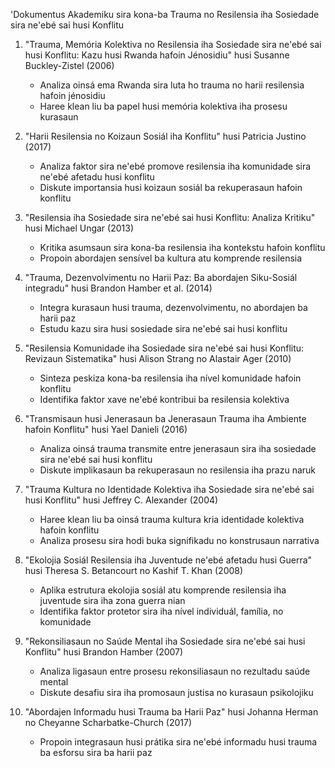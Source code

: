 'Dokumentus Akademiku sira kona-ba Trauma no Resilensia iha Sosiedade sira ne'ebé sai husi Konflitu

1. "Trauma, Memória Kolektiva no Resilensia iha Sosiedade sira ne'ebé sai husi Konflitu: Kazu husi Rwanda hafoin Jénosidiu" husi Susanne Buckley-Zistel (2006)
   - Analiza oinsá ema Rwanda sira luta ho trauma no harii resilensia hafoin jénosidiu
   - Haree klean liu ba papel husi memória kolektiva iha prosesu kurasaun

2. "Harii Resilensia no Koizaun Sosiál iha Konflitu" husi Patricia Justino (2017) 
   - Analiza faktor sira ne'ebé promove resilensia iha komunidade sira ne'ebé afetadu husi konflitu
   - Diskute importansia husi koizaun sosiál ba rekuperasaun hafoin konflitu

3. "Resilensia iha Sosiedade sira ne'ebé sai husi Konflitu: Analiza Kritiku" husi Michael Ungar (2013)
   - Kritika asumsaun sira kona-ba resilensia iha kontekstu hafoin konflitu
   - Propoin abordajen sensível ba kultura atu komprende resilensia

4. "Trauma, Dezenvolvimentu no Harii Paz: Ba abordajen Siku-Sosiál integradu" husi Brandon Hamber et al. (2014)
   - Integra kurasaun husi trauma, dezenvolvimentu, no abordajen ba harii paz
   - Estudu kazu sira husi sosiedade sira ne'ebé sai husi konflitu

5. "Resilensia Komunidade iha Sosiedade sira ne'ebé sai husi Konflitu: Revizaun Sistematika" husi Alison Strang no Alastair Ager (2010)
   - Sinteza peskiza kona-ba resilensia iha nível komunidade hafoin konflitu
   - Identifika faktor xave ne'ebé kontribui ba resilensia kolektiva

6. "Transmisaun husi Jenerasaun ba Jenerasaun Trauma iha Ambiente hafoin Konflitu" husi Yael Danieli (2016)
   - Analiza oinsá trauma transmite entre jenerasaun sira iha sosiedade sira ne'ebé sai husi konflitu
   - Diskute implikasaun ba rekuperasaun no resilensia iha prazu naruk

7. "Trauma Kultura no Identidade Kolektiva iha Sosiedade sira ne'ebé sai husi Konflitu" husi Jeffrey C. Alexander (2004)
   - Haree klean liu ba oinsá trauma kultura kria identidade kolektiva hafoin konflitu
   - Analiza prosesu sira hodi buka signifikadu no konstrusaun narrativa

8. "Ekolojia Sosiál Resilensia iha Juventude ne'ebé afetadu husi Guerra" husi Theresa S. Betancourt no Kashif T. Khan (2008)
   - Aplika estrutura ekolojia sosiál atu komprende resilensia iha juventude sira iha zona guerra nian
   - Identifika faktor protetor sira iha nível individuál, família, no komunidade

9. "Rekonsiliasaun no Saúde Mental iha Sosiedade sira ne'ebé sai husi Konflitu" husi Brandon Hamber (2007)
   - Analiza ligasaun entre prosesu rekonsiliasaun no rezultadu saúde mental
   - Diskute desafiu sira iha promosaun justisa no kurasaun psikolojiku

10. "Abordajen Informadu husi Trauma ba Harii Paz" husi Johanna Herman no Cheyanne Scharbatke-Church (2017)
    - Propoin integrasaun husi prátika sira ne'ebé informadu husi trauma ba esforsu sira ba harii paz